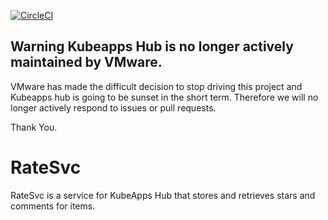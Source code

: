 [![CircleCI](https://circleci.com/gh/kubeapps/ratesvc.svg?style=svg)](https://circleci.com/gh/kubeapps/ratesvc)

## Warning Kubeapps Hub is no longer actively maintained by VMware.

VMware has made the difficult decision to stop driving this project and Kubeapps hub is going to be sunset in the short term. Therefore we will no longer actively respond to issues or pull requests.

Thank You.

# RateSvc

RateSvc is a service for KubeApps Hub that stores and retrieves stars and comments for items.
